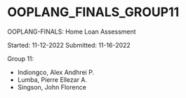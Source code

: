 # OOPLANG_FINALS_GROUP11
OOPLANG-FINALS: Home Loan Assessment

Started: 11-12-2022
Submitted: 11-16-2022

Group 11:
- Indiongco, Alex Andhrei P.
- Lumba, Pierre Ellezar A.
- Singson, John Florence 


